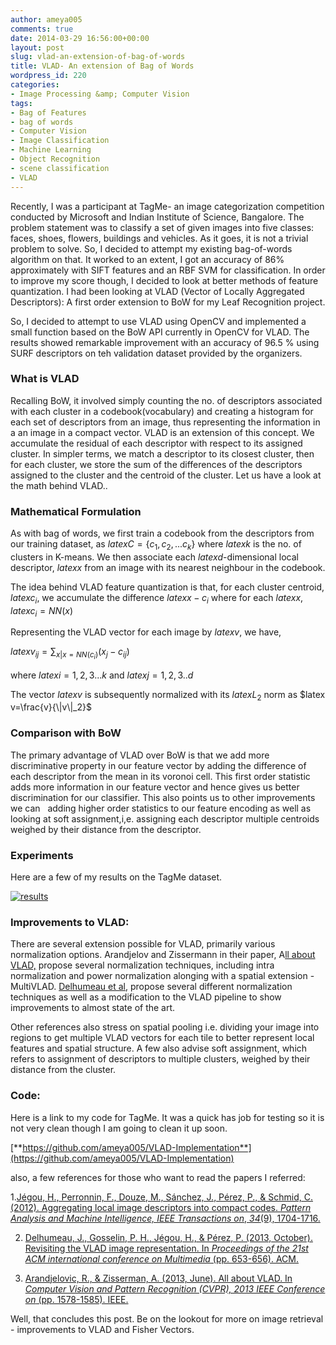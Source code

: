 ```yaml
---
author: ameya005
comments: true
date: 2014-03-29 16:56:00+00:00
layout: post
slug: vlad-an-extension-of-bag-of-words
title: VLAD- An extension of Bag of Words
wordpress_id: 220
categories:
- Image Processing &amp; Computer Vision
tags:
- Bag of Features
- bag of words
- Computer Vision
- Image Classification
- Machine Learning
- Object Recognition
- scene classification
- VLAD
---
```


Recently, I was a participant at TagMe- an image categorization competition conducted by Microsoft and Indian Institute of Science, Bangalore. The problem statement was to classify a set of given images into five classes: faces, shoes, flowers, buildings and vehicles. As it goes, it is not a trivial problem to solve. So, I decided to attempt my existing bag-of-words algorithm on that. It worked to an extent, I got an accuracy of 86% approximately with SIFT features and an RBF SVM for classification. In order to improve my score though, I decided to look at better methods of feature quantization. I had been looking at VLAD (Vector of Locally Aggregated Descriptors): A first order extension to BoW for my Leaf Recognition project.

So, I decided to attempt to use VLAD using OpenCV and implemented a small function based on the BoW API currently in OpenCV for VLAD. The results showed remarkable improvement with an accuracy of 96.5 % using SURF descriptors on teh validation dataset provided by the organizers.


### **What is VLAD**


Recalling BoW, it involved simply counting the no. of descriptors associated with each cluster in a codebook(vocabulary) and creating a histogram for each set of descriptors from an image, thus representing the information in a an image in a compact vector. VLAD is an extension of this concept. We accumulate the residual of each descriptor with respect to its assigned cluster. In simpler terms, we match a descriptor to its closest cluster, then for each cluster, we store the sum of the differences of the descriptors assigned to the cluster and the centroid of the cluster. Let us have a look at the math behind VLAD..


### **Mathematical Formulation**


As with bag of words, we first train a codebook from the descriptors from our training dataset, as $latex C=\{c_1,c_2,...c_k\}$ where $latex k$ is the no. of clusters in K-means. We then associate each $latex d$-dimensional local descriptor, $latex x$ from an image with its nearest neighbour in the codebook.

The idea behind VLAD feature quantization is that, for each cluster centroid, $latex c_i$, we accumulate the difference $latex x-c_i$ where for each $latex x$, $latex c_i = NN(x)$

Representing the VLAD vector for each image by $latex v$, we have,

$latex v_{ij} =\sum_{x|x=NN(c_i)} {(x_j - c_{ij})}$

where $latex i=1,2,3...k$ and $latex j=1,2,3..d$

The vector $latex v$ is subsequently normalized with its $latex L_2$ norm as $latex v=\frac{v}{\|v\|_2}$


### **Comparison with BoW**


The primary advantage of VLAD over BoW is that we add more discriminative property in our feature vector by adding the difference of each descriptor from the mean in its voronoi cell. This first order statistic adds more information in our feature vector and hence gives us better discrimination for our classifier. This also points us to other improvements we can   adding higher order statistics to our feature encoding as well as looking at soft assignment,i,e. assigning each descriptor multiple centroids weighed by their distance from the descriptor.


### **Experiments**


Here are a few of my results on the TagMe dataset.

[![results](http://ameyajoshi005.files.wordpress.com/2014/03/results.jpg?w=620)](http://ameyajoshi005.files.wordpress.com/2014/03/results.jpg)


### 




### 




### 




### 




### Improvements to VLAD:


There are several extension possible for VLAD, primarily various normalization options. Arandjelov and Zissermann in their paper, A[ll about VLAD,](http://www.robots.ox.ac.uk/~vgg/publications/2013/arandjelovic13/?update=1) propose several normalization techniques, including intra normalization and power normalization alonging with a spatial extension - MultiVLAD. [Delhumeau et al](http://delivery.acm.org/10.1145/2510000/2502171/p653-delhumeau.pdf?ip=115.248.130.148&id=2502171&acc=ACTIVE%20SERVICE&key=045416EF4DDA69D9.B8A9898014426BF2.4D4702B0C3E38B35.4D4702B0C3E38B35&CFID=309703199&CFTOKEN=17981182&__acm__=1396111162_07a913959d90189257582343022a03ff), propose several different normalization techniques as well as a modification to the VLAD pipeline to show improvements to almost state of the art.

Other references also stress on spatial pooling i.e. dividing your image into regions to get multiple VLAD vectors for each tile to better represent local features and spatial structure. A few also advise soft assignment, which refers to assignment of descriptors to multiple clusters, weighed by their distance from the cluster.


### Code:


Here is a link to my code for TagMe. It was a quick has job for testing so it is not very clean though I am going to clean it up soon.

[**https://github.com/ameya005/VLAD-Implementation**](https://github.com/ameya005/VLAD-Implementation)

also, a few references for those who want to read the papers I referred:

1.[Jégou, H., Perronnin, F., Douze, M., Sánchez, J., Pérez, P., & Schmid, C. (2012). Aggregating local image descriptors into compact codes. _Pattern Analysis and Machine Intelligence, IEEE Transactions on_, _34_(9), 1704-1716.](http://hal.archives-ouvertes.fr/docs/00/54/86/37/PDF/jegou_compactimagerepresentation.pdf)

2. [Delhumeau, J., Gosselin, P. H., Jégou, H., & Pérez, P. (2013, October). Revisiting the VLAD image representation. In _Proceedings of the 21st ACM international conference on Multimedia_ (pp. 653-656). ACM.](http://dl.acm.org/citation.cfm?id=2502171)

3. [Arandjelovic, R., & Zisserman, A. (2013, June). All about VLAD. In _Computer Vision and Pattern Recognition (CVPR), 2013 IEEE Conference on_ (pp. 1578-1585). IEEE.](http://courses.cs.washington.edu/courses/cse590v/13au/arandjelovic13.pdf)

Well, that concludes this post. Be on the lookout for more on image retrieval - improvements to VLAD and Fisher Vectors.


